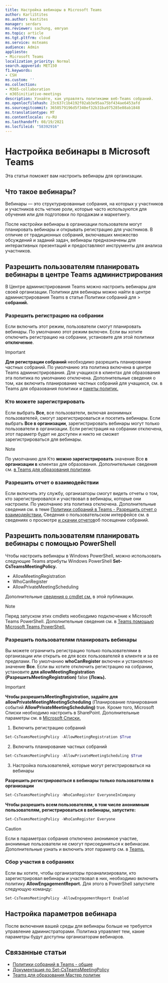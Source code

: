 ```yaml
---
title: Настройка вебинары в Microsoft Teams
author: KarliStites
ms.author: kastites
manager: serdars
ms.reviewer: sachung, emryan
ms.topic: article
ms.tgt.pltfrm: cloud
ms.service: msteams
audience: Admin
appliesto:
- Microsoft Teams
localization_priority: Normal
search.appverid: MET150
f1.keywords:
- CSH
ms.custom: ''
ms.collection:
- M365-collaboration
- m365initiative-meetings
description: Узнайте, как управлять политиками веб-Teams собраний.
ms.openlocfilehash: 23c637c1b4192f02ab3e95aa75bf434ae6453afd
ms.sourcegitcommit: 3650579196d5f340ef32b31ba975285e08ab1848
ms.translationtype: MT
ms.contentlocale: ru-RU
ms.lasthandoff: 08/19/2021
ms.locfileid: "58392916"
---
```

# <a name="set-up-for-webinars-in-microsoft-teams"></a>Настройка вебинары в Microsoft Teams

Эта статья поможет вам настроить вебинары для организации.

## <a name="what-are-webinars"></a>Что такое вебинары?

Вебинары — это структурированные собрания, на которых у участников и участников есть четкие роли, которые часто используются для обучения или для подготовки по продажам и маркетингу.

После настройки вебинары в организации пользователи могут планировать вебинары и открывать регистрацию для участников. В отличие от традиционных собраний, включавших множество обсуждений и заданий задач, вебинары предназначены для интерактивных презентаций и предоставляют инструменты для анализа участников.

## <a name="allow-users-to-schedule-webinars-in-the-teams-admin-center"></a>Разрешить пользователям планировать вебинары в центре Teams администрирования

В Центре администрирования Teams можно настроить вебинары для своей организации. Политики для вебинары можно найти в центре администрирования Teams в статье Политики собраний для  >  **собраний.**

### <a name="allow-meeting-registration"></a>Разрешить регистрацию на собрании

Если включить этот режим, пользователи смогут планировать вебинары. По умолчанию этот режим включен. Если вы хотите отключить регистрацию на собрании, установите для этой политики **отключение**.

> [!IMPORTANT]
> **Для регистрации собраний** необходимо разрешить планирование частных собраний. По умолчанию эта политика включена в центре Teams администрирования. Для учащихся в клиентах для образования эта политика по умолчанию отключена. Дополнительные сведения о том, как включить планирование частных собраний для учащихся, см. в Teams для образования политики и [пакеты политик.](policy-packages-edu.md)

### <a name="who-can-register"></a>Кто можете зарегистрировать

Если выбрать **Все**, все пользователи, включая анонимных пользователей, смогут зарегистрироваться и посетить вебинары. Если выбрать **Все в организации**, зарегистрировать вебинары могут только пользователи в организации. Если регистрация на собрании отключена, этот параметр будет не доступен и никто не сможет зарегистрироваться для вебинары.

> [!NOTE]
> По умолчанию для Кто **можно зарегистрировать** значение Все **в организации в** клиентах для образования. Дополнительные сведения см. [в Teams для образования политики](easy-policy-setup-edu.md).

### <a name="allow-engagement-report"></a>Разрешить отчет о взаимодействии

Если включить эту службу, организаторы смогут видеть отчеты о том, кто зарегистрировался и участвовал в вебинары, которые они настроили. По умолчанию эта политика отключена. Дополнительные сведения см. в теме [Политики собраний в Teams - Разрешить отчет о взаимодействии.](meeting-policies-in-teams-general.md#allow-engagement-report) Сведения о пользовательском интерфейсе см. в сведениях о просмотре [и скачии отчетов](https://support.microsoft.com/office/view-and-download-meeting-attendance-reports-in-teams-ae7cf170-530c-47d3-84c1-3aedac74d310?ui=en-US&#x26;rs=en-US&#x26;ad=US)об посещении собраний.

## <a name="allow-users-to-schedule-webinars-using-powershell"></a>Разрешить пользователям планировать вебинары с помощью PowerShell

Чтобы настроить вебинары в Windows PowerShell, можно использовать следующие Teams атрибуты Windows PowerShell **Set-CsTeamsMeetingPolicy.**

- AllowMeetingRegistration
- WhoCanRegister
- AllowPrivateMeetingScheduling

Дополнительные [сведения о cmdlet см.](/powershell/module/skype/set-csteamsmeetingpolicy) в этой публикации.

> [!NOTE]
> Перед запуском этих cmdlets необходимо подключение к Microsoft Teams PowerShell. Дополнительные сведения см. в [Teams помощью Microsoft Teams PowerShell.](/microsoftteams/teams-powershell-managing-teams)

### <a name="allow-users-to-schedule-webinars"></a>Разрешить пользователям планировать вебинары

Вы можете ограничить регистрацию только пользователями в организации или открыть ее для всех пользователей в клиенте и за ее пределами. По умолчанию **whoCanRegister** включен и установлено значение **Все**. Если вы хотите отключить регистрацию на собрании, установите **для allowMeetingRegistration (РазрешитьMeetingRegistration)** false **(Ложь).**

> [!IMPORTANT]
> **Чтобы разрешитьMeetingRegistration, задайте для allowPrivateMeetingMeetingScheduling** (Планирование планирования событий **AllowPrivateMeetingScheduling)** true.  Кроме того, Microsoft Списки необходимо настроить в SharePoint. Дополнительные параметры см. в [Microsoft Списки.](/sharepoint/control-lists)

1. Включить регистрацию собраний

```powershell
Set-CsTeamsMeetingPolicy -AllowMeetingRegistration $True
```

2. Включить планирование частных собраний

```powershell
Set-CsTeamsMeetingPolicy -AllowPrivateMeetingScheduling $True
```

3. Настройка пользователей, которые могут регистрироваться на вебинары

**Разрешить *регистрироваться* в вебинары только пользователям в организации**

```powershell
Set-CsTeamsMeetingPolicy -WhoCanRegister EveryoneInCompany
```

**Чтобы разрешить всем пользователям, в том числе анонимным пользователям, регистрироваться в вебинары, запустите:**

```powershell
Set-CsTeamsMeetingPolicy -WhoCanRegister Everyone
```

> [!CAUTION]
> Если в параметрах собрания отключено анонимное участие, анонимные пользователи не смогут присоединяться к вебинасам. Дополнительные узнать и включить этот параметр см. в [Teams.](meeting-settings-in-teams.md)

### <a name="collect-meeting-attendance"></a>Сбор участия в собраниях

Если вы хотите, чтобы организаторы проанализировали, кто зарегистрировал вебинары и участвовал в них, необходимо включить политику **AllowEngagementReport.** Для этого в PowerShell запустите следующую команду:

```powershell
Set-CsTeamsMeetingPolicy -AllowEngagementReport Enabled
```

## <a name="configure-webinar-settings"></a>Настройка параметров вебинара

После включения вашей среды для вебинары больше не требуется управление администраторами. Политика управляет тем, какие параметры будут доступны организаторам вебинаров.

## <a name="related-topics"></a>Связанные статьи

- [Политики собраний в Teams - общие](meeting-policies-in-teams-general.md)
- [Документация по Set-CsTeamsMeetingPolicy](/powershell/module/skype/set-csteamsmeetingpolicy)
- [Teams для образования Мастер политик](easy-policy-setup-edu.md)
